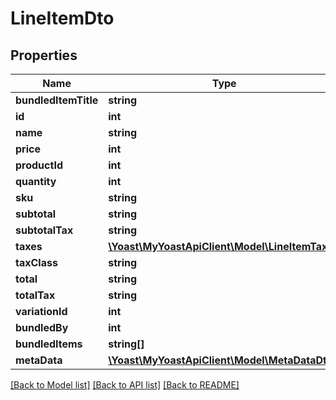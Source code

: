 # LineItemDto

## Properties
Name | Type | Description | Notes
------------ | ------------- | ------------- | -------------
**bundledItemTitle** | **string** |  | [optional] 
**id** | **int** |  | 
**name** | **string** |  | 
**price** | **int** |  | 
**productId** | **int** |  | 
**quantity** | **int** |  | 
**sku** | **string** |  | 
**subtotal** | **string** |  | 
**subtotalTax** | **string** |  | 
**taxes** | [**\Yoast\MyYoastApiClient\Model\LineItemTax[]**](LineItemTax.md) |  | 
**taxClass** | **string** |  | 
**total** | **string** |  | 
**totalTax** | **string** |  | 
**variationId** | **int** |  | 
**bundledBy** | **int** |  | [optional] 
**bundledItems** | **string[]** |  | [optional] 
**metaData** | [**\Yoast\MyYoastApiClient\Model\MetaDataDto[]**](MetaDataDto.md) |  | [optional] 

[[Back to Model list]](../../README.md#documentation-for-models) [[Back to API list]](../../README.md#documentation-for-api-endpoints) [[Back to README]](../../README.md)

